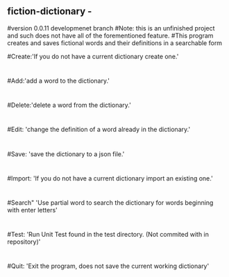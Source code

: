 

## fiction-dictionary -
#version 0.0.11 developmenet branch
#Note: this is an unfinished project and such does not have all of the forementioned feature.
#This program creates and saves fictional words and their definitions in a searchable form

#Create:'If you do not have a current dictionary create one.'
#
#Add:'add a word to the dictionary.'
#
#Delete:'delete a word from the dictionary.'
#
#Edit: 'change the definition of a word already in the dictionary.'
#
#Save: 'save the dictionary to a json file.'
#
#Import: 'If you do not have a current dictionary import an existing one.'
#
#Search" 'Use partial word to search the dictionary for words beginning with enter letters'
#
#Test: 'Run Unit Test found in the test directory. (Not commited with in repository)'
#
#Quit: 'Exit the program, does not save the current working dictionary'

